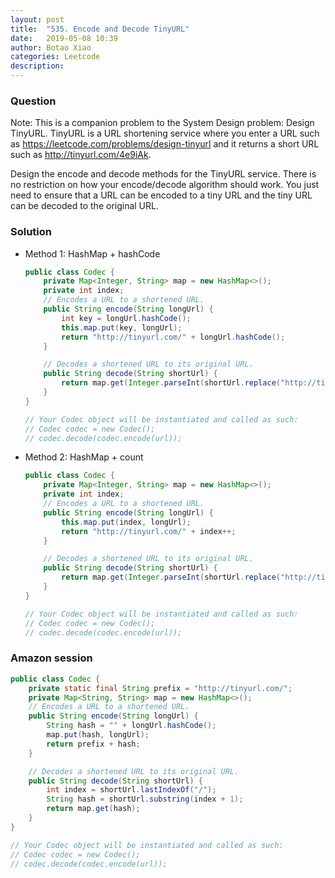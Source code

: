 ```yaml
---
layout: post
title:  "535. Encode and Decode TinyURL"
date:   2019-05-08 10:39
author: Botao Xiao
categories: Leetcode
description:
---
```

### Question
Note: This is a companion problem to the System Design problem: Design TinyURL.
TinyURL is a URL shortening service where you enter a URL such as https://leetcode.com/problems/design-tinyurl and it returns a short URL such as http://tinyurl.com/4e9iAk.

Design the encode and decode methods for the TinyURL service. There is no restriction on how your encode/decode algorithm should work. You just need to ensure that a URL can be encoded to a tiny URL and the tiny URL can be decoded to the original URL.

### Solution
* Method 1: HashMap + hashCode
  ```Java
  public class Codec {
      private Map<Integer, String> map = new HashMap<>();
      private int index;
      // Encodes a URL to a shortened URL.
      public String encode(String longUrl) {
          int key = longUrl.hashCode();
          this.map.put(key, longUrl);
          return "http://tinyurl.com/" + longUrl.hashCode();
      }

      // Decodes a shortened URL to its original URL.
      public String decode(String shortUrl) {
          return map.get(Integer.parseInt(shortUrl.replace("http://tinyurl.com/", "")));
      }
  }

  // Your Codec object will be instantiated and called as such:
  // Codec codec = new Codec();
  // codec.decode(codec.encode(url));
  ```

* Method 2: HashMap + count
  ```Java
  public class Codec {
      private Map<Integer, String> map = new HashMap<>();
      private int index;
      // Encodes a URL to a shortened URL.
      public String encode(String longUrl) {
          this.map.put(index, longUrl);
          return "http://tinyurl.com/" + index++;
      }

      // Decodes a shortened URL to its original URL.
      public String decode(String shortUrl) {
          return map.get(Integer.parseInt(shortUrl.replace("http://tinyurl.com/", "")));
      }
  }

  // Your Codec object will be instantiated and called as such:
  // Codec codec = new Codec();
  // codec.decode(codec.encode(url));
  ```

### Amazon session
```Java
public class Codec {
    private static final String prefix = "http://tinyurl.com/";
    private Map<String, String> map = new HashMap<>();
    // Encodes a URL to a shortened URL.
    public String encode(String longUrl) {
        String hash = "" + longUrl.hashCode();
        map.put(hash, longUrl);
        return prefix + hash;
    }

    // Decodes a shortened URL to its original URL.
    public String decode(String shortUrl) {
        int index = shortUrl.lastIndexOf("/");
        String hash = shortUrl.substring(index + 1);
        return map.get(hash);
    }
}

// Your Codec object will be instantiated and called as such:
// Codec codec = new Codec();
// codec.decode(codec.encode(url));
```